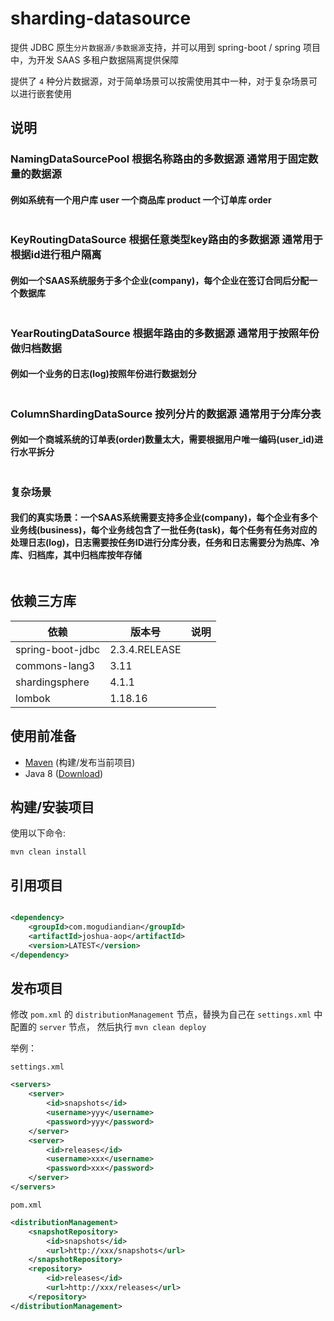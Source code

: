# sharding-datasource

提供 JDBC 原生`分片数据源/多数据源`支持，并可以用到 spring-boot / spring 项目中，为开发 SAAS 多租户数据隔离提供保障 

提供了 `4` 种分片数据源，对于简单场景可以按需使用其中一种，对于复杂场景可以进行嵌套使用

## 说明

### NamingDataSourcePool 根据名称路由的多数据源 通常用于固定数量的数据源

#### 例如系统有一个用户库 user 一个商品库 product 一个订单库 order
```java
```

### KeyRoutingDataSource 根据任意类型key路由的多数据源 通常用于根据id进行租户隔离

#### 例如一个SAAS系统服务于多个企业(company)，每个企业在签订合同后分配一个数据库
```java
```

### YearRoutingDataSource 根据年路由的多数据源 通常用于按照年份做归档数据

#### 例如一个业务的日志(log)按照年份进行数据划分
```java
```

### ColumnShardingDataSource 按列分片的数据源 通常用于分库分表

#### 例如一个商城系统的订单表(order)数量太大，需要根据用户唯一编码(user_id)进行水平拆分
```java
```

### 复杂场景

#### 我们的真实场景：一个SAAS系统需要支持多企业(company)，每个企业有多个业务线(business)，每个业务线包含了一批任务(task)，每个任务有任务对应的处理日志(log)，日志需要按任务ID进行分库分表，任务和日志需要分为热库、冷库、归档库，其中归档库按年存储
```java
```

## 依赖三方库

 依赖           | 版本号           | 说明  
--------------|---------------|-----
spring-boot-jdbc | 2.3.4.RELEASE |  
commons-lang3 | 3.11          |
shardingsphere | 4.1.1          |
lombok | 1.18.16 | 

## 使用前准备

- [Maven](https://maven.apache.org/) (构建/发布当前项目)
- Java 8 ([Download](https://adoptopenjdk.net/releases.html?variant=openjdk8))

## 构建/安装项目

使用以下命令:

`mvn clean install`

## 引用项目

```xml

<dependency>
    <groupId>com.mogudiandian</groupId>
    <artifactId>joshua-aop</artifactId>
    <version>LATEST</version>
</dependency>
```

## 发布项目

修改 `pom.xml` 的 `distributionManagement` 节点，替换为自己在 `settings.xml` 中 配置的 `server` 节点，
然后执行 `mvn clean deploy`

举例：

`settings.xml`

```xml
<servers>
    <server>
        <id>snapshots</id>
        <username>yyy</username>
        <password>yyy</password>
    </server>
    <server>
        <id>releases</id>
        <username>xxx</username>
        <password>xxx</password>
    </server>
</servers>
```

`pom.xml`

```xml
<distributionManagement>
    <snapshotRepository>
        <id>snapshots</id>
        <url>http://xxx/snapshots</url>
    </snapshotRepository>
    <repository>
        <id>releases</id>
        <url>http://xxx/releases</url>
    </repository>
</distributionManagement>
```
